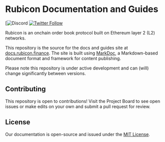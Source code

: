 # Rubicon Documentation and Guides

[![Discord](https://img.shields.io/discord/752590582274326680?link=https://discord.com/invite/E7pS24J&link=https://discord.com/invite/E7pS24J)
[![Twitter Follow](https://img.shields.io/twitter/follow/rubicondefi.svg?label=rubicondefi&style=social)](https://twitter.com/rubicondefi)

Rubicon is an onchain order book protocol built on Ethereum layer 2 (L2) networks.

This repository is the source for the docs and guides site at [docs.rubicon.finance](https://docs.rubicon.finance/). The site is built using [MarkDoc](https://markdoc.dev/), a Markdown-based document format and framework for content publishing.

Please note this repository is under active development and can (will) change significantly between versions.

## Contributing

This repository is open to contributions! Visit the Project Board to see open issues or make edits on your own and submit a pull request for review.

## License

Our documentation is open-source and issued under the [MIT License](https://github.com/RubiconDeFi/docs/blob/master/LICENSE).